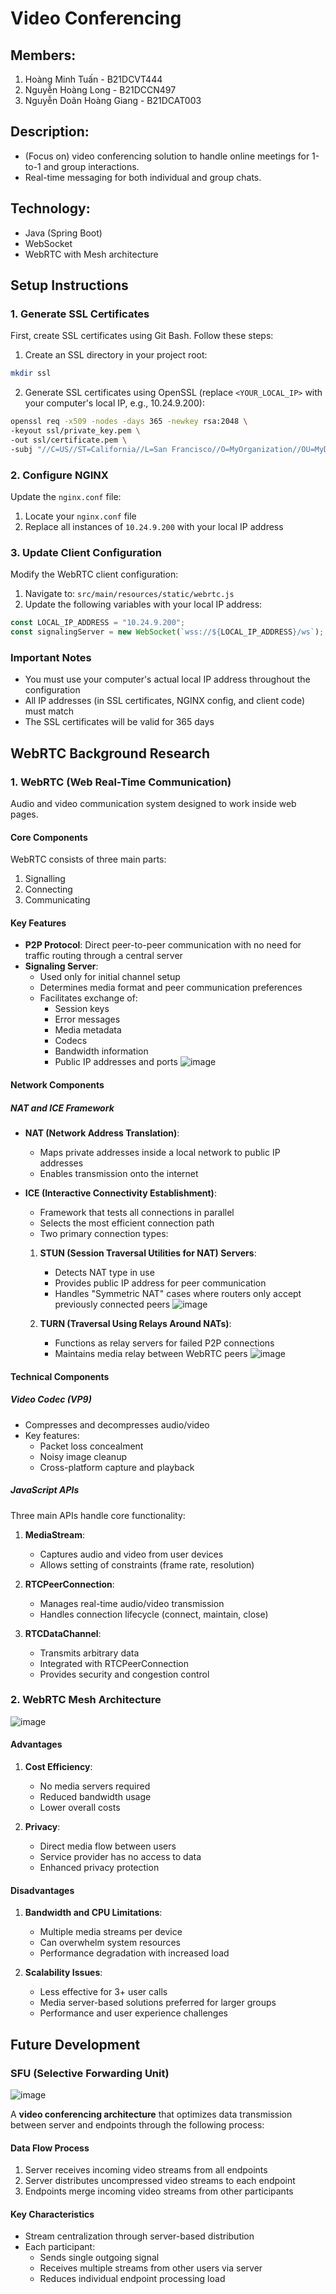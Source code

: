 # Video Conferencing

## Members:
1. Hoàng Minh Tuấn - B21DCVT444
2. Nguyễn Hoàng Long - B21DCCN497
3. Nguyễn Doãn Hoàng Giang - B21DCAT003

## Description:
- (Focus on) video conferencing solution to handle online meetings for 1-to-1 and group interactions. 
- Real-time messaging for both individual and group chats.

## Technology:
- Java (Spring Boot)
- WebSocket
- WebRTC with Mesh architecture

## Setup Instructions

### 1. Generate SSL Certificates

First, create SSL certificates using Git Bash. Follow these steps:

1. Create an SSL directory in your project root:
```bash
mkdir ssl
```

2. Generate SSL certificates using OpenSSL (replace `<YOUR_LOCAL_IP>` with your computer's local IP, e.g., 10.24.9.200):
```bash
openssl req -x509 -nodes -days 365 -newkey rsa:2048 \
-keyout ssl/private_key.pem \
-out ssl/certificate.pem \
-subj "//C=US//ST=California//L=San Francisco//O=MyOrganization//OU=MyDepartment//CN=<YOUR_LOCAL_IP>"
```

### 2. Configure NGINX

Update the `nginx.conf` file:
1. Locate your `nginx.conf` file
2. Replace all instances of `10.24.9.200` with your local IP address

### 3. Update Client Configuration

Modify the WebRTC client configuration:

1. Navigate to: `src/main/resources/static/webrtc.js`
2. Update the following variables with your local IP address:
```javascript
const LOCAL_IP_ADDRESS = "10.24.9.200";
const signalingServer = new WebSocket(`wss://${LOCAL_IP_ADDRESS}/ws`);
```

### Important Notes
- You must use your computer's actual local IP address throughout the configuration
- All IP addresses (in SSL certificates, NGINX config, and client code) must match
- The SSL certificates will be valid for 365 days

## WebRTC Background Research

### 1. WebRTC (Web Real-Time Communication)
Audio and video communication system designed to work inside web pages.

#### Core Components
WebRTC consists of three main parts:
1. Signalling
2. Connecting
3. Communicating

#### Key Features
* **P2P Protocol**: Direct peer-to-peer communication with no need for traffic routing through a central server
* **Signaling Server**: 
  * Used only for initial channel setup
  * Determines media format and peer communication preferences
  * Facilitates exchange of:
    * Session keys
    * Error messages
    * Media metadata
    * Codecs
    * Bandwidth information
    * Public IP addresses and ports
      ![image](https://github.com/user-attachments/assets/4fe8b509-e4fe-436d-b4bd-9fceeed0d112)

#### Network Components

##### NAT and ICE Framework
* **NAT (Network Address Translation)**:
  * Maps private addresses inside a local network to public IP addresses
  * Enables transmission onto the internet

* **ICE (Interactive Connectivity Establishment)**:
  * Framework that tests all connections in parallel
  * Selects the most efficient connection path
  * Two primary connection types:

  1. **STUN (Session Traversal Utilities for NAT) Servers**:
     * Detects NAT type in use
     * Provides public IP address for peer communication
     * Handles "Symmetric NAT" cases where routers only accept previously connected peers
       ![image](https://github.com/user-attachments/assets/5d5c5f8d-d397-4701-ace7-7165eee50e21)

  2. **TURN (Traversal Using Relays Around NATs)**:
     * Functions as relay servers for failed P2P connections
     * Maintains media relay between WebRTC peers
       ![image](https://github.com/user-attachments/assets/0c23dcfe-b577-4b45-a34f-4fc055e4a4f9)


#### Technical Components

##### Video Codec (VP9)
* Compresses and decompresses audio/video
* Key features:
  * Packet loss concealment
  * Noisy image cleanup
  * Cross-platform capture and playback

##### JavaScript APIs
Three main APIs handle core functionality:

1. **MediaStream**:
   * Captures audio and video from user devices
   * Allows setting of constraints (frame rate, resolution)

2. **RTCPeerConnection**:
   * Manages real-time audio/video transmission
   * Handles connection lifecycle (connect, maintain, close)

3. **RTCDataChannel**:
   * Transmits arbitrary data
   * Integrated with RTCPeerConnection
   * Provides security and congestion control

### 2. WebRTC Mesh Architecture

![image](https://github.com/user-attachments/assets/3642bb69-488d-41d5-a806-3cf9325cd653)
#### Advantages
1. **Cost Efficiency**:
   * No media servers required
   * Reduced bandwidth usage
   * Lower overall costs

2. **Privacy**:
   * Direct media flow between users
   * Service provider has no access to data
   * Enhanced privacy protection

#### Disadvantages
1. **Bandwidth and CPU Limitations**:
   * Multiple media streams per device
   * Can overwhelm system resources
   * Performance degradation with increased load

2. **Scalability Issues**:
   * Less effective for 3+ user calls
   * Media server-based solutions preferred for larger groups
   * Performance and user experience challenges
     
## Future Development
### SFU (Selective Forwarding Unit)
![image](https://github.com/user-attachments/assets/2307cab5-f2e9-4d45-acbd-fe56cc31ab80)

A **video conferencing architecture** that optimizes data transmission between server and endpoints through the following process:

#### Data Flow Process
1. Server receives incoming video streams from all endpoints
2. Server distributes uncompressed video streams to each endpoint
3. Endpoints merge incoming video streams from other participants

#### Key Characteristics
* Stream centralization through server-based distribution
* Each participant:
  * Sends single outgoing signal
  * Receives multiple streams from other users via server
  * Reduces individual endpoint processing load
